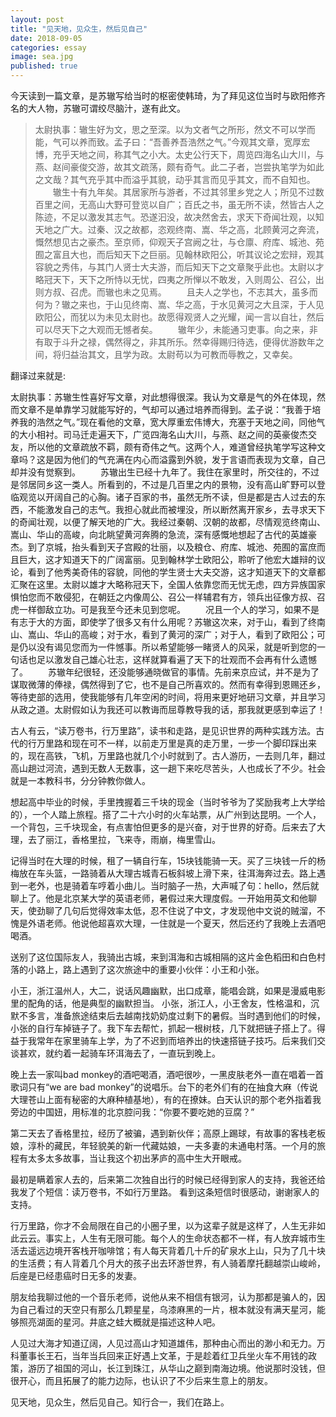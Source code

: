 ```yaml
---
layout: post
title: "见天地，见众生，然后见自己"
date: 2018-09-05
categories: essay
image: sea.jpg
published: true
---
```


今天读到一篇文章，是苏辙写给当时的枢密使韩琦，为了拜见这位当时与欧阳修齐名的大人物，苏辙可谓绞尽脑汁，遂有此文。

> 太尉执事：辙生好为文，思之至深。以为文者气之所形，然文不可以学而能，气可以养而致。孟子曰：“吾善养吾浩然之气。”今观其文章，宽厚宏博，充乎天地之间，称其气之小大。太史公行天下，周览四海名山大川，与燕、赵间豪俊交游，故其文疏荡，颇有奇气。此二子者，岂尝执笔学为如此之文哉？其气充乎其中而溢乎其貌，动乎其言而见乎其文，而不自知也。
　　辙生十有九年矣。其居家所与游者，不过其邻里乡党之人；所见不过数百里之间，无高山大野可登览以自广；百氏之书，虽无所不读，然皆古人之陈迹，不足以激发其志气。恐遂汩没，故决然舍去，求天下奇闻壮观，以知天地之广大。过秦、汉之故都，恣观终南、嵩、华之高，北顾黄河之奔流，慨然想见古之豪杰。至京师，仰观天子宫阙之壮，与仓廪、府库、城池、苑囿之富且大也，而后知天下之巨丽。见翰林欧阳公，听其议论之宏辩，观其容貌之秀伟，与其门人贤士大夫游，而后知天下之文章聚乎此也。太尉以才略冠天下，天下之所恃以无忧，四夷之所惮以不敢发，入则周公、召公，出则方叔、召虎。而辙也未之见焉。
　　且夫人之学也，不志其大，虽多而何为？辙之来也，于山见终南、嵩、华之高，于水见黄河之大且深，于人见欧阳公，而犹以为未见太尉也。故愿得观贤人之光耀，闻一言以自壮，然后可以尽天下之大观而无憾者矣。
　　辙年少，未能通习吏事。向之来，非有取于斗升之禄，偶然得之，非其所乐。然幸得赐归待选，便得优游数年之间，将归益治其文，且学为政。太尉苟以为可教而辱教之，又幸矣。

翻译过来就是:

太尉执事：苏辙生性喜好写文章，对此想得很深。我认为文章是气的外在体现，然而文章不是单靠学习就能写好的，气却可以通过培养而得到。孟子说：“我善于培养我的浩然之气。”现在看他的文章，宽大厚重宏伟博大，充塞于天地之间，同他气的大小相衬。司马迁走遍天下，广览四海名山大川，与燕、赵之间的英豪俊杰交友，所以他的文章疏放不羁，颇有奇伟之气。这两个人，难道曾经执笔学写这种文章吗？这是因为他们的气充满在内心而溢露到外貌，发于言语而表现为文章，自己却并没有觉察到。
　　苏辙出生已经十九年了。我住在家里时，所交往的，不过是邻居同乡这一类人。所看到的，不过是几百里之内的景物，没有高山旷野可以登临观览以开阔自己的心胸。诸子百家的书，虽然无所不读，但是都是古人过去的东西，不能激发自己的志气。我担心就此而被埋没，所以断然离开家乡，去寻求天下的奇闻壮观，以便了解天地的广大。我经过秦朝、汉朝的故都，尽情观览终南山、嵩山、华山的高峻，向北眺望黄河奔腾的急流，深有感慨地想起了古代的英雄豪杰。到了京城，抬头看到天子宫殿的壮丽，以及粮仓、府库、城池、苑囿的富庶而且巨大，这才知道天下的广阔富丽。见到翰林学士欧阳公，聆听了他宏大雄辩的议论，看到了他秀美奇伟的容貌，同他的学生贤士大夫交游，这才知道天下的文章都汇聚在这里。太尉以雄才大略称冠天下，全国人依靠您而无忧无虑，四方异族国家惧怕您而不敢侵犯，在朝廷之内像周公、召公一样辅君有方，领兵出征像方叔、召虎一样御敌立功。可是我至今还未见到您呢。
　　况且一个人的学习，如果不是有志于大的方面，即使学了很多又有什么用呢？苏辙这次来，对于山，看到了终南山、嵩山、华山的高峻；对于水，看到了黄河的深广；对于人，看到了欧阳公；可是仍以没有谒见您而为一件憾事。所以希望能够一睹贤人的风采，就是听到您的一句话也足以激发自己雄心壮志，这样就算看遍了天下的壮观而不会再有什么遗憾了。
　　苏辙年纪很轻，还没能够通晓做官的事情。先前来京应试，并不是为了谋取微薄的俸禄，偶然得到了它，也不是自己所喜欢的。然而有幸得到恩赐还乡，等待吏部的选用，使我能够有几年空闲的时间，将用来更好地研习文章，并且学习从政之道。太尉假如认为我还可以教诲而屈尊教导我的话，那我就更感到幸运了！

古人有云，“读万卷书，行万里路”，读书和走路，是见识世界的两种实践方法。古代的行万里路和现在可不一样，以前走万里是真的走万里，一步一个脚印踩出来的，现在高铁，飞机，万里路也就几个小时就到了。古人游历，一去则几年，翻过高山趟过河流，遇到无数人无数事，这一趟下来吃尽苦头，人也成长了不少。社会就是一本教科书，分分钟教你做人。

想起高中毕业的时候，手里拽握着三千块的现金（当时爷爷为了奖励我考上大学给的），一个人踏上旅程。搭了二十六小时的火车站票，从广州到达昆明。一个人，一个背包，三千块现金，有点害怕但更多的是兴奋，对于世界的好奇。后来去了大理，去了丽江，香格里拉，飞来寺，雨崩，梅里雪山。

记得当时在大理的时候，租了一辆自行车，15块钱能骑一天。买了三块钱一斤的杨梅放在车头篮，一路骑着从大理古城青石板斜坡上滑下来，往洱海奔过去。路上遇到一老外，也是骑着车哼着小曲儿。当时脑子一热，大声喊了句：hello，然后就聊上了。他是北京某大学的英语老师，暑假过来大理度假。一开始用英文和他聊天，使劲聊了几句后觉得效率太低，忍不住说了中文，才发现他中文说的贼溜，不愧是外语老师。他说他超喜欢大理，一住就是一个夏天，然后还约了我晚上去酒吧喝酒。

送别了这位国际友人，我骑出古城，来到洱海和古城相隔的这片金色稻田和白色村落的小路上，路上遇到了这次旅途中的重要小伙伴：小王和小张。

小王，浙江温州人，大二，说话风趣幽默，出口成章，能唱会跳，如果是漫威电影里的配角的话，他是典型的幽默担当。
小张，浙江人，小王舍友，性格温和，沉默不多言，准备旅途结束后去越南找奶奶度过剩下的暑假。当时遇到他们的时候，小张的自行车掉链子了。我下车去帮忙，抓起一根树枝，几下就把链子搭上了。得益于我常年在家里骑车上学，为了不迟到而培养出的快速搭链子技巧。后来我们交谈甚欢，就约着一起骑车环洱海去了，一直玩到晚上。

晚上去一家叫bad monkey的酒吧喝酒，酒吧很吵，一黑皮肤老外一直在唱着一首歌词只有“we are bad monkey”的说唱乐。台下的老外们有的在抽食大麻（传说大理苍山上面有秘密的大麻种植基地），有的在撩妹。白天认识的那个老外指着我旁边的中国妞，用标准的北京腔问我：“你要不要吃她的豆腐？”

第二天去了香格里拉，经历了被骗，遇到新伙伴；高原上踢球，有故事的客栈老板娘，淳朴的藏民，年轻貌美的新一代藏姑娘，一夫多妻的未通电村落。一个月的旅程有太多太多故事，当让我这个初出茅庐的高中生大开眼戒。

最初是瞒着家人去的，后来第二次独自出行的时候已经得到家人的支持，我爸还给我发了个短信：读万卷书，不如行万里路。
看到这条短信时很感动，谢谢家人的支持。

行万里路，你才不会局限在自己的小圈子里，以为这辈子就是这样了，人生无非如此云云。事实上，人生有无限可能。每个人的生命状态都不一样，有人放弃城市生活去遥远边境开客栈开咖啡馆；有人每天背着几十斤的矿泉水上山，只为了几十块的生活费；有人背着几个月大的孩子出去环游世界，有人骑着摩托翻越崇山峻岭，后座是已经患癌时日无多的发妻。

朋友给我聊过他的一个音乐老师，说他从来不相信有银河，认为那都是骗人的，因为自己看过的天空只有那么几颗星星，乌漆麻黑的一片，根本就没有满天星河，能够照亮湖面的星河。井底之蛙大概就是描述这种人吧。

人见过大海才知道辽阔，人见过高山才知道雄伟，那种由心而出的渺小和无力。万科董事长王石，当年当兵回来正好遇上文革，于是趁着红卫兵坐火车不用钱的政策，游历了祖国的河山，长江到珠江，从华山之巅到南海边境。他说那时没钱，但很开心，而且拓展了的能力边际，也认识了不少后来生意上的朋友。

见天地，见众生，然后见自己。知行合一，我们在路上。
